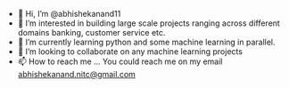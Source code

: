 - 👋 Hi, I’m @abhishekanand11
- 👀 I’m interested in building large scale projects ranging across different domains banking, customer service etc.
- 🌱 I’m currently learning python and some machine learning in parallel.
- 💞️ I’m looking to collaborate on any machine learning projects
- 📫 How to reach me ... You could reach me on my email abhishekanand.nitc@gmail.com

<!---
abhishekanand11/abhishekanand11 is a ✨ special ✨ repository because its `README.md` (this file) appears on your GitHub profile.
You can click the Preview link to take a look at your changes.
--->
